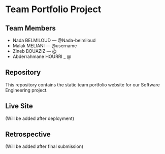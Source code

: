 # Team Portfolio Project



## Team Members

- Nada BELMILOUD — @Nada-belmiloud
- Malak MELIANI — @username
- Zineb BOUAZIZ — @
- Abderrahmane HOURRI _ @



## Repository

This repository contains the static team portfolio website for our Software Engineering project.



## Live Site

(Will be added after deployment)



## Retrospective

(Will be added after final submission)



